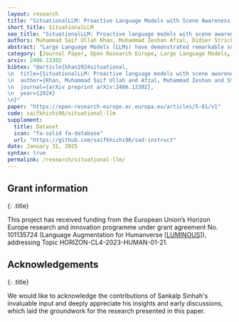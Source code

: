 ```yaml
---
layout: research
title: "SituationalLLM: Proactive Language Models with Scene Awareness for Dynamic, Contextual Task Guidance [version 1; peer review: awaiting peer review]"
short_title: SituationalLLM
seo_title: "SituationalLLM: Proactive language models with scene awareness for dynamic, contextual task guidance"
authors: Muhammad Saif Ullah Khan, Muhammad Zeshan Afzal, Didier Stricker
abstract: "Large Language Models (LLMs) have demonstrated remarkable success in text-based reasoning tasks but struggle to provide actionable guidance in real-world physical environments. This limitation arises from their lack of situational awareness—an inability to recognize gaps in their understanding of a user’s physical context, leading to unreliable and overly generic instructions. To address this, we propose SituationalLLM, a novel approach that integrates structured scene representations into LLMs to improve context-aware assistance. SituationalLLM leverages scene graphs—structured representations of objects, attributes, and spatial relationships—to encode real-world environments in a text-based Scene Graph Language. We introduce the Situational Awareness Database for Instruct-Tuning (SAD-Instruct), which pairs diverse scene graphs with multi-agent dialogue, enabling LLMs to iteratively refine their guidance through clarifying questions. A LoRA-adapted LLaMA-3-8B model is fine-tuned on SAD-Instruct to bridge structured knowledge with natural language reasoning, enhancing its ability to recognize missing information and dynamically adjust responses. Qualitative evaluations show that SituationalLLM outperforms state-of-the-art LLMs (GPT-4, LLaMA-3) in providing precise, task-specific, and contextually relevant instructions. The model reduces hallucinations by proactively identifying missing environmental details and requesting clarifications before generating guidance. Through comparative analyses on everyday tasks (e.g., cooking, office assistance), SituationalLLM demonstrates superior adaptability, delivering grounded, user-centered recommendations. By integrating structured scene representations and iterative dialogue-based refinements, SituationalLLM enables more reliable, context-aware AI assistants. This research highlights the significance of bridging structured knowledge with natural language for enhanced real-world task guidance. Future work should focus on expanding scenario diversity and improving real-time scene perception to further enhance situational adaptability."
category: [Journal Paper, Open Research Europe, Large Language Models, Scene Graphs, Context-Aware Assistance, Situational Awareness]
arxiv: 2406.13302
bibtex: "@article{khan2024situational,
\n  title={SituationalLLM: Proactive language models with scene awareness for dynamic, contextual task guidance},
\n  author={Khan, Muhammad Saif Ullah and Afzal, Muhammad Zeshan and Stricker, Didier},
\n  journal={arXiv preprint arXiv:2406.13302},
\n  year={2024}
\n}"
paper: "https://open-research-europe.ec.europa.eu/articles/5-61/v1"
code: saifkhichi96/situational-llm
supplement: 
  title: Dataset
  icon: "fa-solid fa-database"
  url: "https://github.com/saifkhichi96/sad-instruct"
date: January 31, 2025
syntax: true
permalink: /research/situational-llm/
---
```


## Grant information
{: .title}

This project has received funding from the European Union’s Horizon Europe research and innovation programme under grant agreement No. 101135724 (Language Augmentation for Humanverse [[LUMINOUS](http://luminous-horizon.eu)]), addressing Topic HORIZON-CL4-2023-HUMAN-01-21.

## Acknowledgements
{: .title}

We would like to acknowledge the contributions of Sankalp Sinhah's invaluable input and deeply appreciate his insights and early discussions, which laid the groundwork for the research presented in this paper.
